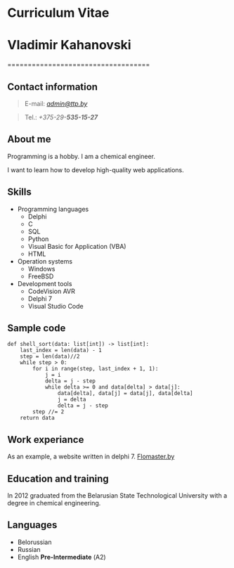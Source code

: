 # Curriculum Vitae
# Vladimir Kahanovski
===================================


## Contact information
>E-mail: *admin@ttp.by*

>Tel.: *+375-29-**535-15-27***


## About me
Programming is a hobby. I am a chemical engineer.

I want to learn how to develop high-quality web applications.

## Skills
* Programming languages
    + Delphi
    + C
    + SQL
    + Python
    + Visual Basic for Application (VBA)
    + HTML
* Operation systems
    + Windows
    + FreeBSD
* Development tools
    + CodeVision AVR
    + Delphi 7
    + Visual Studio Code
    

## Sample code
```
def shell_sort(data: list[int]) -> list[int]:
    last_index = len(data) - 1
    step = len(data)//2
    while step > 0:
        for i in range(step, last_index + 1, 1):
            j = i
            delta = j - step
            while delta >= 0 and data[delta] > data[j]:
                data[delta], data[j] = data[j], data[delta]
                j = delta
                delta = j - step
        step //= 2
    return data
```


## Work experiance
As an example, a website written in delphi 7.
[Flomaster.by](http://flomaster.by "Simple site")


## Education and training
In 2012 graduated from the Belarusian State Technological University with a degree in chemical engineering.

## Languages
- Belorussian
- Russian
- English **Pre-Intermediate** (А2)